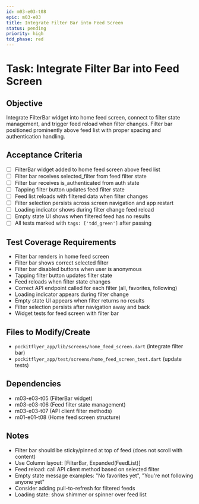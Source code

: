 ```yaml
---
id: m03-e03-t08
epic: m03-e03
title: Integrate Filter Bar into Feed Screen
status: pending
priority: high
tdd_phase: red
---
```


# Task: Integrate Filter Bar into Feed Screen

## Objective
Integrate FilterBar widget into home feed screen, connect to filter state management, and trigger feed reload when filter changes. Filter bar positioned prominently above feed list with proper spacing and authentication handling.

## Acceptance Criteria
- [ ] FilterBar widget added to home feed screen above feed list
- [ ] Filter bar receives selected_filter from feed filter state
- [ ] Filter bar receives is_authenticated from auth state
- [ ] Tapping filter button updates feed filter state
- [ ] Feed list reloads with filtered data when filter changes
- [ ] Filter selection persists across screen navigation and app restart
- [ ] Loading indicator shows during filter change feed reload
- [ ] Empty state UI shows when filtered feed has no results
- [ ] All tests marked with `tags: ['tdd_green']` after passing

## Test Coverage Requirements
- Filter bar renders in home feed screen
- Filter bar shows correct selected filter
- Filter bar disabled buttons when user is anonymous
- Tapping filter button updates filter state
- Feed reloads when filter state changes
- Correct API endpoint called for each filter (all, favorites, following)
- Loading indicator appears during filter change
- Empty state UI appears when filter returns no results
- Filter selection persists after navigation away and back
- Widget tests for feed screen with filter bar

## Files to Modify/Create
- `pockitflyer_app/lib/screens/home_feed_screen.dart` (integrate filter bar)
- `pockitflyer_app/test/screens/home_feed_screen_test.dart` (update tests)

## Dependencies
- m03-e03-t05 (FilterBar widget)
- m03-e03-t06 (Feed filter state management)
- m03-e03-t07 (API client filter methods)
- m01-e01-t08 (Home feed screen structure)

## Notes
- Filter bar should be sticky/pinned at top of feed (does not scroll with content)
- Use Column layout: [FilterBar, Expanded(FeedList)]
- Feed reload: call API client method based on selected filter
- Empty state message examples: "No favorites yet", "You're not following anyone yet"
- Consider adding pull-to-refresh for filtered feeds
- Loading state: show shimmer or spinner over feed list
